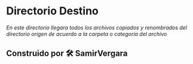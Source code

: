 # Directorio Destino

_En este directorio llegara todos los archivos copiados y renombrados del directorio origen de acuerdo a la carpeta o categoria del archivo_

## Construido por 🛠️ SamirVergara
